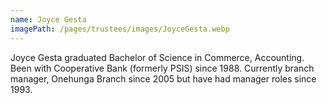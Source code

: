 ```yaml
---
name: Joyce Gesta
imagePath: /pages/trustees/images/JoyceGesta.webp
---
```

Joyce Gesta graduated Bachelor of Science in Commerce, Accounting. Been with Cooperative Bank (formerly PSIS) since 1988. Currently branch manager, Onehunga Branch since 2005 but have had manager roles since 1993.
